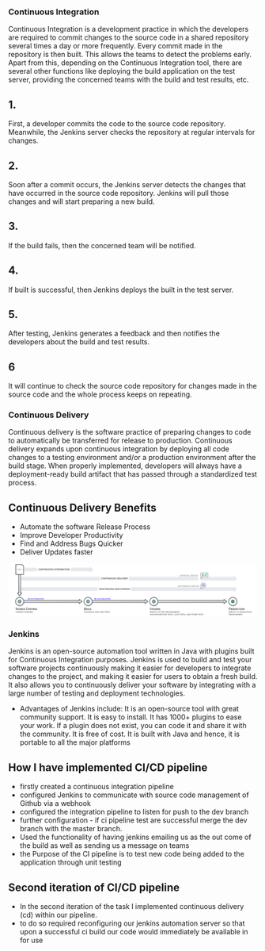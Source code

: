 ### Continuous Integration

Continuous Integration is a development practice in which the developers are required to commit changes to the source code in a shared repository several times a day or more frequently. Every commit made in the repository is then built. This allows the teams to detect the problems early. Apart from this, depending on the Continuous Integration tool, there are several other functions like deploying the build application on the test server, providing the concerned teams with the build and test results, etc.

## 1.
First, a developer commits the code to the source code repository. Meanwhile, the Jenkins server checks the repository at regular intervals for changes.
## 2.
 Soon after a commit occurs, the Jenkins server detects the changes that have occurred in the source code repository. Jenkins will pull those changes and will start preparing a new build.
## 3.
 If the build fails, then the concerned team will be notified.
## 4.
If built is successful, then Jenkins deploys the built in the test server.
## 5.
 After testing, Jenkins generates a feedback and then notifies the developers about the build and test results.
## 6
It will continue to check the  source code repository for changes made in the source code and the whole process keeps on repeating.

### Continuous Delivery

Continuous delivery is the software practice of preparing changes to code to automatically be transferred for release to production. Continuous delivery expands upon continuous integration by deploying all code changes to a testing environment and/or a production environment after the build stage. When properly implemented, developers will always have a deployment-ready build artifact that has passed through a standardized test process.

## Continuous Delivery Benefits

- Automate the software Release Process
- Improve Developer Productivity
- Find and Address Bugs Quicker
- Deliver Updates faster


![cicdpipeline](imagesmd/ci_cd_pipeline.jpeg)

### Jenkins
Jenkins is an open-source automation tool written in Java with plugins built for Continuous Integration purposes. Jenkins is used to build and test your software projects continuously making it easier for developers to integrate changes to the project, and making it easier for users to obtain a fresh build. It also allows you to continuously deliver your software by integrating with a large number of testing and deployment technologies.

- Advantages of Jenkins include:
It is an open-source tool with great community support.
It is easy to install.
It has 1000+ plugins to ease your work. If a plugin does not exist, you can code it and share it with the community.
It is free of cost.
It is built with Java and hence, it is portable to all the major platforms


## How I have implemented CI/CD pipeline

- firstly created a continuous integration pipeline
- configured Jenkins to communicate with source code management of Github via a webhook
- configured the integration pipeline to listen for push to the dev branch
- further configuration - if ci pipeline test are successful merge the dev branch with the master branch.
- Used the functionality of having jenkins emailing us as the out come of the build as well as sending us a message on teams
- the Purpose of the CI pipeline is to test new code being added to the application through unit testing

## Second iteration of CI/CD pipeline

- In the second iteration of the task I implemented continuous delivery (cd) within our pipeline.
- to do so required reconfiguring our jenkins automation server so that upon a successful ci build our code would immediately be available in for use
